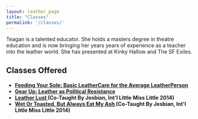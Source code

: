```yaml
---
layout: leather_page
title: "Classes"
permalink: '/classes/'
---
```


<div class="row">
  <div class="col-sm-12">
    <p>
      Teagan is a talented educator. She holds a masters degree in theatre education and is now bringing
      her years years of experience as a teacher into the leather world. She has presented at Kinky Hallow and
      The SF Exiles.
    </p>
  </div>
</div>

<div class="row headroom">
  <div class="col-sm-12">
    <h2> Classes Offered </h2>
    <h4>
      <ul>
        <li>
          <a href="/classes/feeding_your_soul/">
            Feeding Your Sole: Basic LeatherCare for the Average LeatherPerson
          </a>
        </li>
        <li>
          <a href="/classes/gear_up/">
            Gear Up: Leather as Political Resistance
          </a>
        </li>
        <li>
          <a href="/classes/leather_lust/">
            Leather Lust
          </a>
          (Co-Taught By Jesbian, Int'l Little Miss Little 2014)
        </li>
        <li>
          <a href="/classes/eat_my_ash/">
            Wet Or Toasted, But Always Eat My Ash
          </a>
          (Co-Taught By Jesbian, Int'l Little Miss Little 2014)
        </li>
      </ul>
    </h4>
  </div>
</div>
